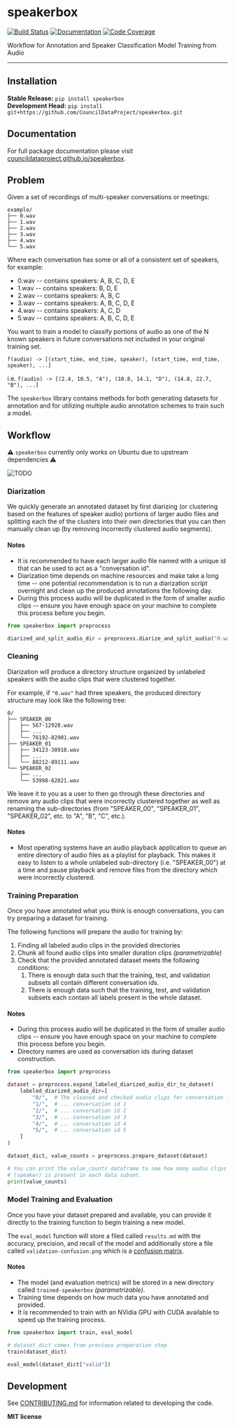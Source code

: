 # speakerbox

[![Build Status](https://github.com/CouncilDataProject/speakerbox/workflows/Build/badge.svg)](https://github.com/CouncilDataProject/speakerbox/actions)
[![Documentation](https://github.com/CouncilDataProject/speakerbox/workflows/Documentation/badge.svg)](https://CouncilDataProject.github.io/speakerbox)
[![Code Coverage](https://codecov.io/gh/CouncilDataProject/speakerbox/branch/main/graph/badge.svg)](https://codecov.io/gh/CouncilDataProject/speakerbox)

Workflow for Annotation and Speaker Classification Model Training from Audio

---

## Installation

**Stable Release:** `pip install speakerbox`<br>
**Development Head:** `pip install git+https://github.com/CouncilDataProject/speakerbox.git`

## Documentation

For full package documentation please visit [councildataproject.github.io/speakerbox](https://councildataproject.github.io/speakerbox).

## Problem

Given a set of recordings of multi-speaker conversations or meetings:
```
example/
├── 0.wav
├── 1.wav
├── 2.wav
├── 3.wav
├── 4.wav
└── 5.wav
```

Where each conversation has some or all of a consistent set of speakers, for example:

* 0.wav -- contains speakers: A, B, C, D, E
* 1.wav -- contains speakers: B, D, E
* 2.wav -- contains speakers: A, B, C
* 3.wav -- contains speakers: A, B, C, D, E
* 4.wav -- contains speakers: A, C, D
* 5.wav -- contains speakers: A, B, C, D, E

You want to train a model to classify portions of audio as one of the N known speakers
in future conversations not included in your original training set.

`f(audio) -> [(start_time, end_time, speaker), (start_time, end_time, speaker), ...]`

i.e. `f(audio) -> [(2.4, 10.5, "A"), (10.8, 14.1, "D"), (14.8, 22.7, "B"), ...]`

The `speakerbox` library contains methods for both generating datasets for annotation
and for utilizing multiple audio annotation schemes to train such a model.

## Workflow

⚠️ `speakerbox` currently only works on Ubuntu due to upstream dependencies ⚠️

![TODO]()

### Diarization

We quickly generate an annotated dataset by first diarizing (or clustering based
on the features of speaker audio) portions of larger audio files and splitting each the
of the clusters into their own directories that you can then manually clean up
(by removing incorrectly clustered audio segments).

#### Notes
* It is recommended to have each larger audio file named with a unique id that
  can be used to act as a "conversation id".
* Diarization time depends on machine resources and make take a long time -- one
  potential recommendation is to run a diarization script overnight and clean up the
  produced annotations the following day.
* During this process audio will be duplicated in the form of smaller audio clips --
  ensure you have enough space on your machine to complete this process before
  you begin.

```python
from speakerbox import preprocess

diarized_and_split_audio_dir = preprocess.diarize_and_split_audio("0.wav")
```

### Cleaning

Diarization will produce a directory structure organized by unlabeled speakers with
the audio clips that were clustered together.

For example, if `"0.wav"` had three speakers, the produced directory structure may look
like the following tree:
```
0/
├── SPEAKER_00
│   ├── 567-12928.wav
│   ├── ...
│   └── 76192-82901.wav
├── SPEAKER_01
│   ├── 34123-38918.wav
│   ├── ...
│   └── 88212-89111.wav
└── SPEAKER_02
    ├── ...
    └── 53998-62821.wav
```

We leave it to you as a user to then go through these directories and remove any audio
clips that were incorrectly clustered together as well as renaming the sub-directories
(from "SPEAKER_00", "SPEAKER_01", "SPEAKER_02", etc. to "A", "B", "C", etc.).

#### Notes
* Most operating systems have an audio playback application to queue an entire directory
  of audio files as a playlist for playback. This makes it easy to listen to a whole
  unlabeled sub-directory (i.e. "SPEAKER_00") at a time and pause playback and remove
  files from the directory which were incorrectly clustered.

### Training Preparation

Once you have annotated what you think is enough conversations, you can try preparing
a dataset for training.

The following functions will prepare the audio for training by:
1. Finding all labeled audio clips in the provided directories
2. Chunk all found audio clips into smaller duration clips _(parametrizable)_
3. Check that the provided annotated dataset meets the following conditions:
    1. There is enough data such that the training, test, and validation subsets all
       contain different conversation ids.
    2. There is enough data such that the training, test, and validation subsets each
       contain all labels present in the whole dataset.

#### Notes
* During this process audio will be duplicated in the form of smaller audio clips --
  ensure you have enough space on your machine to complete this process before
  you begin.
* Directory names are used as conversation ids during dataset construction.

```python
from speakerbox import preprocess

dataset = preprocess.expand_labeled_diarized_audio_dir_to_dataset(
    labeled_diarized_audio_dir=[
        "0/",  # The cleaned and checked audio clips for conversation id 0
        "1/",  # ... conversation id 1
        "2/",  # ... conversation id 2
        "3/",  # ... conversation id 3
        "4/",  # ... conversation id 4
        "5/",  # ... conversation id 5
    ]
)

dataset_dict, value_counts = preprocess.prepare_dataset(dataset)

# You can print the value_counts dataframe to see how many audio clips of each label
# (speaker) is present in each data subset.
print(value_counts)
```

### Model Training and Evaluation

Once you have your dataset prepared and available, you can provide it directly to the
training function to begin training a new model.

The `eval_model` function will store a filed called `results.md` with the accuracy,
precision, and recall of the model and additionally store a file called
`validation-confusion.png` which is a
[confusion matrix](https://en.wikipedia.org/wiki/Confusion_matrix).

#### Notes
* The model (and evaluation metrics) will be stored in a new directory called
  `trained-speakerbox` _(parametrizable)_.
* Training time depends on how much data you have annotated and provided.
* It is recommended to train with an NVidia GPU with CUDA available to speed up
  the training process.

```python
from speakerbox import train, eval_model

# dataset_dict comes from previous preparation step
train(dataset_dict)

eval_model(dataset_dict["valid"])
```

## Development

See [CONTRIBUTING.md](CONTRIBUTING.md) for information related to developing the code.

**MIT license**
